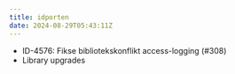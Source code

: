 ```yaml
---
title: idporten
date: 2024-08-29T05:43:11Z
---
```

- ID-4576: Fikse bibliotekskonflikt access-logging (#308)
- Library upgrades

